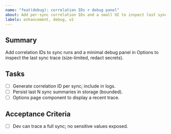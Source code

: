 ```yaml
---
name: "feat(debug): correlation IDs + debug panel"
about: Add per-sync correlation IDs and a small UI to inspect last sync trace
labels: enhancement, debug, v2
---
```


## Summary
Add correlation IDs to sync runs and a minimal debug panel in Options to inspect the last sync trace (size-limited, redact secrets).

## Tasks
- [ ] Generate correlation ID per sync; include in logs.
- [ ] Persist last N sync summaries in storage (bounded).
- [ ] Options page component to display a recent trace.

## Acceptance Criteria
- [ ] Dev can trace a full sync; no sensitive values exposed.

